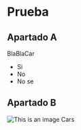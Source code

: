 # Prueba

## Apartado A

BlaBlaCar

  - Si
  - No
  - No se

## Apartado B

![This is an image](https://pbs.twimg.com/media/EvkvZSjXYAAUNkr?format=png&name=small)
Cars
